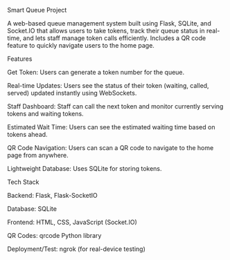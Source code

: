 Smart Queue Project

A web-based queue management system built using Flask, SQLite, and Socket.IO that allows users to take tokens, track their queue status in real-time, and lets staff manage token calls efficiently. Includes a QR code feature to quickly navigate users to the home page.

Features

Get Token: Users can generate a token number for the queue.

Real-time Updates: Users see the status of their token (waiting, called, served) updated instantly using WebSockets.

Staff Dashboard: Staff can call the next token and monitor currently serving tokens and waiting tokens.

Estimated Wait Time: Users can see the estimated waiting time based on tokens ahead.

QR Code Navigation: Users can scan a QR code to navigate to the home page from anywhere.

Lightweight Database: Uses SQLite for storing tokens.


Tech Stack

Backend: Flask, Flask-SocketIO

Database: SQLite

Frontend: HTML, CSS, JavaScript (Socket.IO)

QR Codes: qrcode Python library

Deployment/Test: ngrok (for real-device testing)
